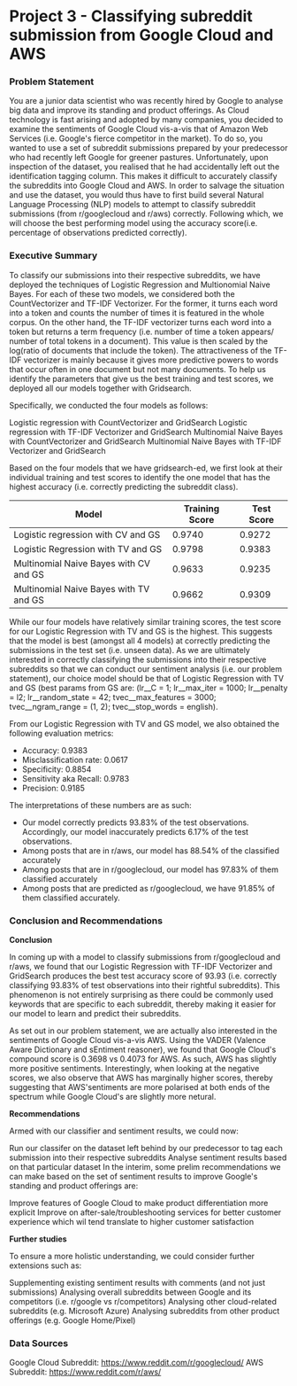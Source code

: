 # Project 3 - Classifying subreddit submission from Google Cloud and AWS

### Problem Statement
You are a junior data scientist who was recently hired by Google to analyse big data and improve its standing and product offerings. As Cloud technology is fast arising and adopted by many companies, you decided to examine the sentiments of Google Cloud vis-a-vis that of Amazon Web Services (i.e. Google's fierce competitor in the market). To do so, you wanted to use a set of subreddit submissions prepared by your predecessor who had recently left Google for greener pastures. Unfortunately, upon inspection of the dataset, you realised that he had accidentally left out the identification tagging column. This makes it difficult to accurately classify the subreddits into Google Cloud and AWS. In order to salvage the situation and use the dataset, you would thus have to first build several Natural Language Processing (NLP) models to attempt to classify subreddit submissions (from r/googlecloud and r/aws) correctly. Following which, we will choose the best performing model using the accuracy score(i.e. percentage of observations predicted correctly).


### Executive Summary

To classify our submissions into their respective subreddits, we have deployed the techniques of Logistic Regression and Multionomial Naive Bayes. For each of these two models, we considered both the CountVectorizer and TF-IDF Vectorizer. For the former, it turns each word into a token and counts the number of times it is featured in the whole corpus. On the other hand, the TF-IDF vectorizer turns each word into a token but returns a term frequency (i.e. number of time a token appears/ number of total tokens in a document). This value is then scaled by the log(ratio of documents that include the token). The attractiveness of the TF-IDF vectorizer is mainly because it gives more predictive powers to words that occur often in one document but not many documents. To help us identify the parameters that give us the best training and test scores, we deployed all our models together with Gridsearch.

Specifically, we conducted the four models as follows:  

Logistic regression with CountVectorizer and GridSearch
Logistic regression with TF-IDF Vectorizer and GridSearch
Multinomial Naive Bayes with CountVectorizer and GridSearch
Multinomial Naive Bayes with TF-IDF Vectorizer and GridSearch

Based on the four models that we have gridsearch-ed, we first look at their individual training and test scores to identify the one model that has the highest accuracy (i.e. correctly predicting the subreddit class). 

|Model| Training Score | Test Score |
|---|---|---|
|Logistic regression with CV and GS|0.9740|0.9272|
|Logistic Regression with TV and GS| 0.9798|0.9383|
|Multinomial Naive Bayes with CV and GS|0.9633|0.9235|
|Multinomial Naive Bayes with TV and GS|0.9662|0.9309|

While our four models have relatively similar training scores, the test score for our Logistic Regression with TV and GS is the highest. This suggests that the model is best (amongst all 4 models) at correctly predicting the submissions in the test set (i.e. unseen data). As we are ultimately interested in correctly classifying the submissions into their respective subreddits so that we can conduct our sentiment analysis (i.e. our problem statement), our choice model should be that of Logistic Regression with TV and GS (best params from GS are: (lr__C = 1; lr__max_iter = 1000; lr__penalty = l2; lr__random_state = 42; tvec__max_features = 3000; tvec__ngram_range = (1, 2); tvec__stop_words = english).

From our Logistic Regression with TV and GS model, we also obtained the following evaluation metrics: 

- Accuracy: 0.9383  
- Misclassification rate: 0.0617 
- Specificity: 0.8854 
- Sensitivity aka Recall: 0.9783
- Precision: 0.9185

The interpretations of these numbers are as such:
- Our model correctly predicts 93.83% of the test observations. Accordingly, our model inaccurately predicts 6.17% of the test observations.
- Among posts that are in r/aws, our model has 88.54% of the classified accurately
- Among posts that are in r/googlecloud, our model has 97.83% of them classified accurately
- Among posts that are predicted as r/googlecloud, we have 91.85% of them classified accurately. 


### Conclusion and Recommendations

**Conclusion**

In coming up with a model to classify submissions from r/googlecloud and r/aws, we found that our Logistic Regression with TF-IDF Vectorizer and GridSearch produces the best test accuracy score of 93.93 (i.e. correctly classifying 93.83% of test observations into their rightful subreddits). This phenomenon is not entirely surprising as there could be commonly used keywords that are specific to each subreddit, thereby making it easier for our model to learn and predict their subreddits.

As set out in our problem statement, we are actually also interested in the sentiments of Google Cloud vis-a-vis AWS. Using the VADER (Valence Aware Dictionary and sEntiment reasoner), we found that Google Cloud's compound score is 0.3698 vs 0.4073 for AWS. As such, AWS has slightly more positive sentiments. Interestingly, when looking at the negative scores, we also observe that AWS has marginally higher scores, thereby suggesting that AWS'sentiments are more polarised at both ends of the spectrum while Google Cloud's are slightly more netural.


**Recommendations**

Armed with our classifier and sentiment results, we could now:

Run our classifer on the dataset left behind by our predecessor to tag each submission into their respective subreddits
Analyse sentiment results based on that particular dataset
In the interim, some prelim recommendations we can make based on the set of sentiment results to improve Google's standing and product offerings are:

Improve features of Google Cloud to make product differentiation more explicit
Improve on after-sale/troubleshooting services for better customer experience which wil tend translate to higher customer satisfaction


**Further studies**

To ensure a more holistic understanding, we could consider further extensions such as:

Supplementing existing sentiment results with comments (and not just submissions)
Analysing overall subreddits between Google and its competitors (i.e. r/google vs r/competitors)
Analysing other cloud-related subreddits (e.g. Microsoft Azure)
Analysing subreddits from other product offerings (e.g. Google Home/Pixel)


### Data Sources 

Google Cloud Subreddit: https://www.reddit.com/r/googlecloud/
AWS Subreddit: https://www.reddit.com/r/aws/
